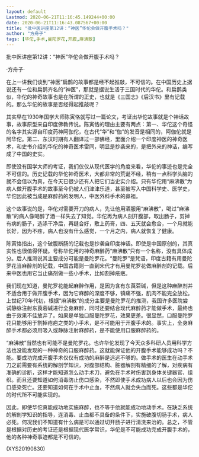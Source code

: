 ```yaml
---
layout: default
Lastmod: 2020-06-21T11:16:45.149244+00:00
date: 2020-06-21T11:16:43.087567+00:00
title: "批中医讲座第12讲：“神医”华佗会做开腹手术吗？"
author: "方舟子"
tags: [华佗,手术,曼陀罗花,开腹,麻沸散]
---
```


批中医讲座第12讲：“神医”华佗会做开腹手术吗？

·方舟子·

在上一讲我们谈到“神医”扁鹊的故事都是经不起推敲，不可信的。在中国历史上据说还有一位和扁鹊齐名的“神医”，那就是据说生活于三国时代的华佗。和扁鹊类似，华佗的神奇故事也是在所谓的正史，也就是《三国志》《后汉书》里有记载的。那么华佗的故事是否经得起推敲呢？

其实早在1930年国学大师陈寅恪就写过一篇论文，考证出华佗故事就是个神话故事，故事原型来自印度佛教传说。陈寅恪的理由主要有两点：第一、华佗这个奇怪的名字其实源自印度药神阿伽佗，在古代“华”和“伽”的发音是相同的，阿伽佗就是阿华佗。第二、东汉时期有人翻译过一部佛经，里面介绍一个印度神医的神奇医术，和史书介绍的华佗的神奇医术雷同，明显是抄袭来的，是把外来的神话，编写成了中国的史实。

即使没有国学大师的考证，我们仅仅从现代医学的角度来看，华佗的事迹也是完全不可信的。历史记载的华佗神奇医术，大都非常的荒诞不经，稍有一点科学头脑的就不会信以为真，在今天已很少还有人把它们当史实介绍。只有华佗用“麻沸散”为病人做开腹手术的故事至今仍被人们津津乐道，甚至被写入中国科学史、医学史，华佗因此被当成是麻醉药的发明人，中医外科手术的鼻祖。

这个故事说的是，华佗对需要开刀的病人，先让他用酒服用“麻沸散”，喝过“麻沸散”的病人像喝醉了酒一样失去了知觉。华佗再为病人剖开腹部，取出肠子，剪掉有病的肠子，选涤干净后，再缝合好，敷上药膏，四、五天就会愈合，一个月就能长好，因为不疼，病人也没有什么感觉，一个月之内，病人就恢复了健康。

陈寅恪指出，这个破腹断肠的记载也是抄袭自印度神话。即使是中国原创的，其真实性也很值得怀疑。号称华佗用的神奇麻醉药“麻沸散”只有一个名称，没有具体成分。后人推测说其主要成分可能是曼陀罗花。“曼陀罗”是梵语，印度古籍有用曼陀罗花当麻醉剂的记载，中国古籍则一直到宋代才有用曼陀罗花做麻醉剂的记载。后来中医也用它当止痛剂做一些小手术，比如割掉疮疤。

我们现在知道，曼陀罗花能起麻醉作用，是因为含有东莨菪碱，但是这种麻醉剂并不适合用于做开腹手术，因为它麻醉的深度不够，镇痛不强，肌肉不能完全放松。上世纪70年代初，根据“麻沸散”的成分主要是曼陀罗花的推测，我国许多医院尝试静脉注射东莨菪碱进行全身麻醉，同时还要结合现代麻醉药才能做手术，最终也由于效果不佳放弃了。如果是单独口服曼陀罗花，效果更差。很显然，口服曼陀罗花只能够用于割掉疮疤之类的小手术，是不可能用于开腹手术的。事实上，全身麻醉手术都必须用吸入或静脉注射麻醉药，是不能使用口服麻醉药的。

“麻沸散”当然也有可能不是曼陀罗花。也许华佗发现了今天众多科研人员用科学方法也没能发现的一种神奇的口服麻醉药。这就能保证他的开腹手术能够成功吗？不能。要成功完成开腹手术仅仅有成功的麻醉是远远不够的。做手术的医生在动手术刀之前需要有系统的解剖学知识，对腹部结构、脏器解剖有精细的了解，对疾病有准确的诊断，这样才能知道怎么动手术刀，避免在手术时伤害到身体关键器官、组织。而且还要知道如何消毒防止伤口感染，不然即使手术成功病人以后也会因为伤口感染死亡。还要知道如何在手术中止血，不然病人就会失血而死。这些都是华佗的时代所不可能实现的。

因此，即使华佗真能成功地实施麻醉，也不等于他就能成功地动手术。在缺乏系统的解剖学知识的指导，连消毒、止血都不具备的条件下，实施破腹切肠手术，病人必死。何况我们不知道有什么病是可以通过切开肠子进行清洗来治的。总之，不管是根据对历史的考证还是根据现代医学常识，华佗是不可能成功完成开腹手术的，他的各种神奇事迹都是不可信的。

(XYS20190830)

